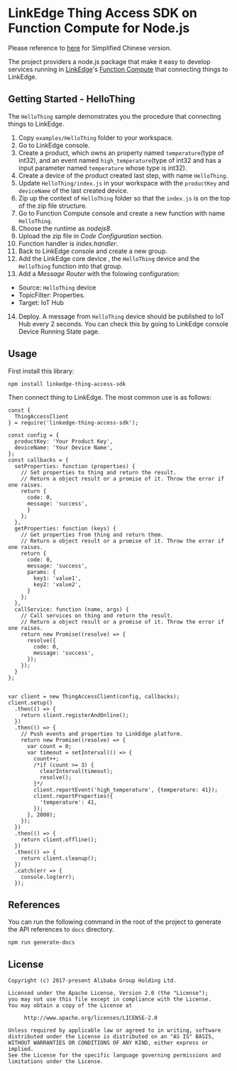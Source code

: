 # LinkEdge Thing Access SDK on Function Compute for Node.js
Please reference to [here](README-zh.md) for Simplified Chinese version.

The project providers a node.js package that make it easy to develop services running in [LinkEdge](https://iot.aliyun.com/products/linkedge?spm=a2c56.193971.1020487.5.666025c8LPHl1r)'s [Function Compute](https://www.alibabacloud.com/zh/product/function-compute?spm=a2796.194751.1097650.dznavproductsa13.721c1d2eTyJQsv) that connecting things to LinkEdge.

## Getting Started - HelloThing
The `HelloThing` sample demonstrates you the procedure that connecting things to LinkEdge.
1. Copy `examples/HelloThing` folder to your workspace.
2. Go to LinkEdge console.
3. Create a product, which owns an property named `temperature`(type of int32), and an event named `high_temperature`(type of int32 and has a input parameter named `temperature` whose type is int32).
4. Create a device of the product created last step, with name `HelloThing`.
5. Update `HelloThing/index.js` in your workspace with the `productKey` and `deviceName` of the last created device.
6. Zip up the context of `HelloThing` folder so that the `index.js` is on the top of the zip file structure.
7. Go to Function Compute console and create a new function with name `HelloThing`.
8. Choose the runtime as *nodejs8*.
9. Upload the zip file in *Code Configuration* section.
10. Function handler is *index.handler*.
11. Back to LinkEdge console and create a new group.
12. Add the LinkEdge core device , the `HelloThing` device and the `HelloThing` function into that group.
13. Add a *Message Router* with the folowing configuration:
  * Source: `HelloThing` device
  * TopicFilter: Properties.
  * Target: IoT Hub
14. Deploy. A message from `HelloThing` device should be published to IoT Hub every 2 seconds. You can check this by going to LinkEdge console Device Running State page.

## Usage
First install this library:
```
npm install linkedge-thing-access-sdk
```

Then connect thing to LinkEdge. The most common use is as follows:
```
const {
  ThingAccessClient
} = require('linkedge-thing-access-sdk');

const config = {
  productKey: 'Your Product Key',
  deviceName: 'Your Device Name',
};
const callbacks = {
  setProperties: function (properties) {
    // Set properties to thing and return the result.
    // Return a object result or a promise of it. Throw the error if one raises.
    return {
      code: 0,
      message: 'success',
      }
    };
  },
  getProperties: function (keys) {
    // Get properties from thing and return them.
    // Return a object result or a promise of it. Throw the error if one raises.
    return {
      code: 0,
      message: 'success',
      params: {
        key1: 'value1',
        key2: 'value2',
      }
    };
  },
  callService: function (name, args) {
    // Call services on thing and return the result.
    // Return a object result or a promise of it. Throw the error if one raises.
    return new Promise((resolve) => {
      resolve({
        code: 0,
        message: 'success',
      });
    });
  }
};


var client = new ThingAccessClient(config, callbacks);
client.setup()
  .then(() => {
    return client.registerAndOnline();
  })
  .then(() => {
    // Push events and properties to LinkEdge platform.
    return new Promise((resolve) => {
      var count = 0;
      var timeout = setInterval(() => {
        count++;
        /*if (count >= 3) {
          clearInterval(timeout);
          resolve();
        }*/
        client.reportEvent('high_temperature', {temperature: 41});
        client.reportProperties({
          'temperature': 41,
        });
      }, 2000);
    });
  })
  .then(() => {
    return client.offline();
  })
  .then(() => {
    return client.cleanup();
  })
  .catch(err => {
    console.log(err);
  });
```

## References
You can run the following command in the root of the project to generate the API references to `docs` directory.
```
npm run generate-docs
```

## License
```
Copyright (c) 2017-present Alibaba Group Holding Ltd.

Licensed under the Apache License, Version 2.0 (the "License");
you may not use this file except in compliance with the License.
You may obtain a copy of the License at

     http://www.apache.org/licenses/LICENSE-2.0

Unless required by applicable law or agreed to in writing, software
distributed under the License is distributed on an "AS IS" BASIS,
WITHOUT WARRANTIES OR CONDITIONS OF ANY KIND, either express or implied.
See the License for the specific language governing permissions and
limitations under the License.
```
